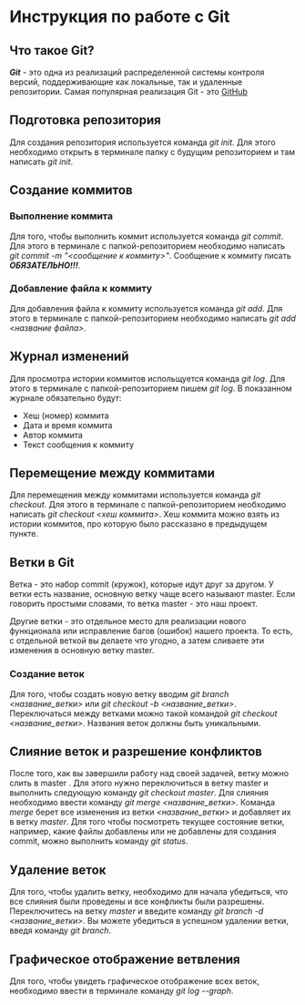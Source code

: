 # Инструкция по работе с Git

## Что такое Git?
***Git*** - это одна из реализаций распределенной системы контроля версий, поддерживающие как локальные, так и удаленные репозитории. Самая популярная реализация Git - это [GitHub](https://github.com)
## Подготовка репозитория
Для создания репозитория используется команда *git init*. Для этого необходимо открыть в терминале папку с будущим репозиторием и там написать *git init*.

## Создание коммитов

### Выполнение коммита
Для того, чтобы выполнить коммит используется команда *git commit*. Для этого в терминале с папкой-репозиторием необходимо написать *git commit -m "<сообщение к коммиту>"*. Сообщение к коммиту писать ***ОБЯЗАТЕЛЬНО!!!***.

### Добавление файла к коммиту
Для добавления файла к коммиту используется команда *git add*. Для этого в терминале с папкой-репозиторием необходимо написать *git add <название файла>*.

## Журнал изменений
Для просмотра истории коммитов испольщуется команда *git log*. Для этого в терминале с папкой-репозиторием пишем *git log*. В показанном журнале обязательно будут:
* Хеш (номер) коммита
* Дата и время коммита
* Автор коммита
* Текст сообщения к коммиту

## Перемещение между коммитами
Для перемещения между коммитами используется команда *git checkout*. Для этого в терминале с папкой-репозиторием необходимо написать *git checkout <хеш коммита>*. Хеш коммита можно взять из истории коммитов, про которую было рассказано в предыдущем пункте.

## Ветки в Git
Ветка - это набор commit (кружок), которые идут друг за другом. У ветки есть название, основную ветку чаще всего называют master. Если говорить простыми словами, то ветка master - это наш проект.

Другие ветки - это отдельное место для реализации нового функционала или исправление багов (ошибок) нашего проекта. То есть, с отдельной веткой вы делаете что угодно, а затем сливаете эти изменения в основную ветку master.

### Создание веток
Для того, чтобы создать новую ветку вводим *git branch <название_ветки>* или *git checkout -b <название_ветки>*. Переключаться между ветками можно такой командой *git checkout <название_ветки>*. Названия веток должны быть уникальными.

## Слияние веток и разрешение конфликтов
После того, как вы завершили работу над своей задачей, ветку можно слить в master . Для этого нужно переключиться в ветку master и выполнить следующую команду *git checkout master*. Для слияния необходимо ввести команду *git merge <название_ветки>*. Команда *merge* берет все изменения из ветки *<название_ветки>* и добавляет их в ветку *master*. Для того чтобы посмотреть текущее состояние ветки, например, какие файлы добавлены или не добавлены для создания commit, можно выполнить команду *git status*.

## Удаление веток
Для того, чтобы удалить ветку, необходимо для начала убедиться, что все слияния были проведены и все конфликты были разрешены. Переключитесь на ветку *master* и введите команду *git branch -d <название_ветки>*. Вы можете убедиться в успешном удалении ветки, введя команду *git branch*.

## Графическое отображение ветвления
Для того, чтобы увидеть графическое отображение всех веток, необходимо ввести в терминале команду *git log --graph*.
